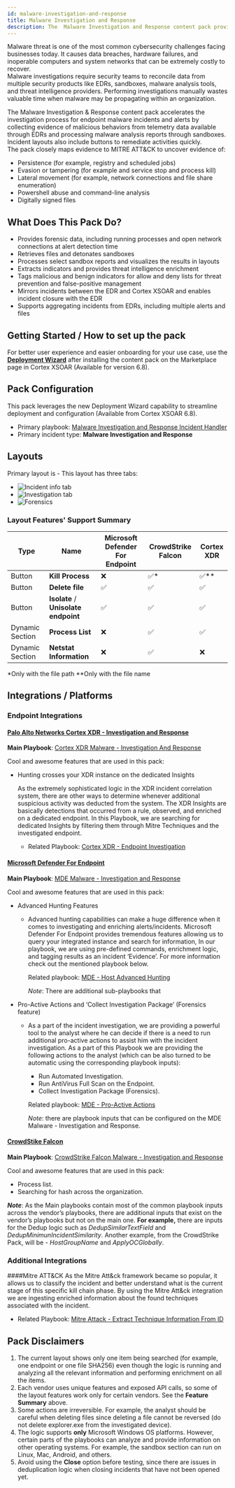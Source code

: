 ```yaml
---
id: malware-investigation-and-response
title: Malware Investigation and Response
description: The  Malware Investigation and Response content pack provides a framework for handling malware investigations.
---
```


Malware threat is one of the most common cybersecurity challenges facing businesses today. It causes data breaches, hardware failures, and inoperable computers and system networks that can be extremely costly to recover.  
Malware investigations require security teams to reconcile data from multiple security products like EDRs, sandboxes, malware analysis tools, and threat intelligence providers. 
Performing investigations manually wastes valuable time when malware may be propagating within an organization.

The Malware Investigation & Response content pack accelerates the investigation process for endpoint malware incidents and alerts by collecting evidence of malicious behaviors from telemetry data available through EDRs and processing malware analysis reports through sandboxes. Incident layouts also include buttons to remediate activities quickly.    
The pack closely maps evidence to MITRE ATT&CK to uncover evidence of:
- Persistence (for example, registry and scheduled jobs)
- Evasion or tampering (for example and service stop and process kill)
- Lateral movement (for example, network connections and file share enumeration)
- Powershell abuse and command-line analysis
- Digitally signed files

## What Does This Pack Do?
* Provides forensic data, including running processes and open network connections at alert detection time
* Retrieves files and detonates sandboxes
* Processes select sandbox reports and visualizes the results in layouts
* Extracts indicators and provides threat intelligence enrichment
* Tags malicious and benign indicators for allow and deny lists for threat prevention and false-positive management
* Mirrors incidents between the EDR and Cortex XSOAR and enables incident closure with the EDR
* Supports aggregating incidents from EDRs, including multiple alerts and files

## Getting Started / How to set up the pack
For better user experience and easier onboarding for your use case, use the [**Deployment Wizard**](https://docs.paloaltonetworks.com/cortex/cortex-xsoar/6-8/cortex-xsoar-admin/marketplace/content-pack-installation/install-a-content-pack/use-the-use-case-deployment-wizard) after installing the content pack on the Marketplace page in Cortex XSOAR (Available for version 6.8).


## Pack Configuration
This pack leverages the new Deployment Wizard capability to streamline deployment and configuration (Available from Cortex XSOAR 6.8).  
- Primary playbook: [Malware Investigation and Response Incident Handler](https://xsoar.pan.dev/docs/reference/playbooks/malware-investigation--response-incident-handler)
- Primary incident type: **Malware Investigation and Response**


## Layouts
Primary layout is - 
This layout has three tabs:
* ![Incident info tab](../../../docs/doc_imgs/reference/MalwareInvestigationAndResponse/Malware_Investigation_And_Response_layout1.png)
* ![Investigation tab](../../../docs/doc_imgs/reference/MalwareInvestigationAndResponse/Malware_Investigation_And_Response_layout2.png)
* ![Forensics](../../../docs/doc_imgs/reference/MalwareInvestigationAndResponse/Malware_Investigation_And_Response_layout3.png)

### Layout Features' Support Summary

| **Type**                  | **Name**                         | **Microsoft Defender For Endpoint** | **CrowdStrike Falcon**      | **Cortex XDR**              | 
|------------------------------|-------------------------------------|-------------------------------------|-----------------------------|-------------------------------|
| Button                       | **Kill Process**                    |                   :x:                 | :white_check_mark:*                                     |  :white_check_mark:**                                   |
| Button                       | **Delete file**                      |                   :white_check_mark:                 |               :white_check_mark:                         |               :white_check_mark:                          |
| Button                       | **Isolate** / **Unisolate endpoint**       |                   :white_check_mark:                 |               :white_check_mark:                          |              :white_check_mark:                          |
| Dynamic Section              | **Process List**             |                   :x:                 |               :white_check_mark:                         |               :white_check_mark:                         |
| Dynamic Section              | **Netstat Information**      |                   :x:                |              :white_check_mark:                          |               :x:                       |
*Only with the file path
**Only with the file name


 
## Integrations / Platforms
### Endpoint Integrations

#### [Palo Alto Networks Cortex XDR - Investigation and Response](https://xsoar.pan.dev/marketplace/details/CortexXDR)
**Main Playbook**: [Cortex XDR Malware - Investigation And Response](https://xsoar.pan.dev/docs/reference/playbooks/cortex-xdr-malware---investigation-and-response)

Cool and awesome features that are used in this pack:

- Hunting crosses your XDR instance on the dedicated Insights

    As the extremely sophisticated logic in the XDR incident correlation system, there are other ways to determine whenever additional suspicious activity was deducted from the system. The XDR Insights are basically detections that occurred from a rule, observed, and enriched on a dedicated endpoint. In this Playbook, we are searching for dedicated Insights by filtering them through Mitre Techniques and the investigated endpoint. 
  - Related Playbook: [Cortex XDR - Endpoint Investigation](https://xsoar.pan.dev/docs/reference/playbooks/cortex-xdr---endpoint-investigation)



#### [Microsoft Defender For Endpoint](https://xsoar.pan.dev/marketplace/details/MicrosoftDefenderAdvancedThreatProtection)
**Main Playbook**: [MDE Malware - Investigation and Response](https://xsoar.pan.dev/docs/reference/playbooks/mde-malware---investigation-and-response)

Cool and awesome features that are used in this pack:
- Advanced Hunting Features
  - Advanced hunting capabilities can make a huge difference when it comes to investigating and enriching alerts/incidents. Microsoft Defender For Endpoint provides tremendous features allowing us to query your integrated instance and search for information, In our playbook, we are using pre-defined commands, enrichment logic, and tagging results as an incident ‘Evidence’. For more information check out the mentioned playbook below.
  
    Related playbook: [MDE - Host Advanced Hunting]()
    
    _Note_: There are additional sub-playbooks that
    
- Pro-Active Actions and ‘Collect Investigation Package’ (Forensics feature)
  - As a part of the incident investigation, we are providing a powerful tool to the analyst where he can decide if there is a need to run additional pro-active actions to assist him with the incident investigation. As a part of this Playbook we are providing the following actions to the analyst (which can be also turned to be automatic using the corresponding playbook inputs):
    - Run Automated Investigation.
    - Run AntiVirus Full Scan on the Endpoint.
    - Collect Investigation Package (Forensics). 
    
    Related playbook: [MDE - Pro-Active Actions]()
  
    _Note_: there are playbook inputs that can be configured on the MDE Malware - Investigation and Response.



#### [CrowdStike Falcon](https://xsoar.pan.dev/marketplace/details/CrowdStrikeFalcon)
**Main Playbook**: [CrowdStrike Falcon Malware - Investigation and Response](https://xsoar.pan.dev/docs/reference/playbooks/crowd-strike-falcon-malware---investigation-and-response)

Cool and awesome features that are used in this pack:
 - Process list.
 - Searching for hash across the organization.

_**Note**_:
As the Main playbooks contain most of the common playbook inputs across the vendor’s playbooks, there are additional inputs that exist on the vendor’s playbooks but not on the main one. 
**For example,** there are inputs for the Dedup logic such as _DedupSimilarTextField_ and _DedupMinimunIncidentSimilarity_.
Another example, from the CrowdStrike Pack, will be - _HostGroupName_ and _ApplyOCGlobally_.

### Additional Integrations
####Mitre ATT&CK 
As the Mitre Att&ck framework became so popular, it allows us to classify the incident and better understand what is the current stage of this specific kill chain phase. By using the Mitre Att&ck integration we are ingesting enriched information about the found techniques associated with the incident.
- Related Playbook: [Mitre Attack - Extract Technique Information From ID](https://xsoar.pan.dev/docs/reference/playbooks/mitre-attack---extract-technique-information-from-id)

## Pack Disclaimers
1. The current layout shows only one item being searched (for example, one endpoint or one file SHA256) even though the logic is running and analyzing all the relevant information and performing enrichment on all the items.
2. Each vendor uses unique features and exposed API calls, so some of the layout features work only for certain vendors. See the **Feature Summary** above.
3. Some actions are irreversible. For example, the analyst should be careful when deleting files since deleting a file cannot be reversed (do not delete explorer.exe from the investigated device).
4. The logic supports **only** Microsoft Windows OS platforms. However, certain parts of the playbooks can analyze and provide information on other operating systems. For example, the sandbox section can run on Linux, Mac, Android, and others.
5. Avoid using the **Close** option before testing, since there are issues in deduplication logic when closing incidents that have not been opened yet.

 
